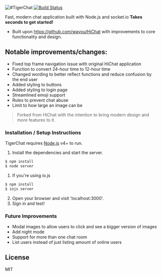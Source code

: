 ![#TigerChat](https://user-images.githubusercontent.com/29003194/54636209-4d8c5580-4a5c-11e9-8bf6-0a0d11387862.png)
[![Build Status](https://travis-ci.org/joemccann/dillinger.svg?branch=master)](https://travis-ci.org/joemccann/dillinger)

Fast, modern chat application built with Node.js and socket.io
**Takes seconds to get started!**
  - Built upon https://github.com/wayou/HiChat with improvements to core functionality and design.

## Notable improvements/changes:

  - Fixed top frame navigation issue with original HiChat application
- Function to convert 24-hour time to 12-hour time
- Changed wording to better reflect functions and reduce confusion by the end user
- Added styling to buttons
- Added styling to login page
- Streamlined emoji support
- Rules to prevent chat abuse
- Limit to how large an image can be


> Forked from HiChat with the intention to bring modern design and more features to it.

### Installation / Setup Instructions

TigerChat requires [Node.js](https://nodejs.org/) v4+ to run.

1. Install the dependencies and start the server.

```sh
$ npm install
$ node server
```

1. If you're using io.js

```sh
$ npm install
$ iojs server
```

2. Open your browser and visit 'localhost:3000'.
3. Sign in and test!

### Future Improvements

 - Modal images to allow users to click and see a bigger version of images
 - Add night mode
 - Support for more than one chat room
 - List users instead of just listing amount of online users

License
----

MIT


